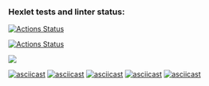 ### Hexlet tests and linter status:

[![Actions Status](https://github.com/ArturioM/frontend-project-lvl1/workflows/hexlet-check/badge.svg)](https://github.com/ArturioM/frontend-project-lvl1/actions)

[![Actions Status](https://github.com/ArturioM/frontend-project-lvl1/workflows/super-linter/badge.svg)](https://github.com/ArturioM/frontend-project-lvl1/actions)

<a href="https://codeclimate.com/github/ArturioM/frontend-project-lvl1/maintainability"><img src="https://api.codeclimate.com/v1/badges/0f8692540486492f50fc/maintainability" /></a>

[![asciicast](https://asciinema.org/a/404010.svg)](https://asciinema.org/a/404010)
[![asciicast](https://asciinema.org/a/404003.svg)](https://asciinema.org/a/404003)
[![asciicast](https://asciinema.org/a/404004.svg)](https://asciinema.org/a/404004)
[![asciicast](https://asciinema.org/a/404005.svg)](https://asciinema.org/a/404005)
[![asciicast](https://asciinema.org/a/404007.svg)](https://asciinema.org/a/404007)
